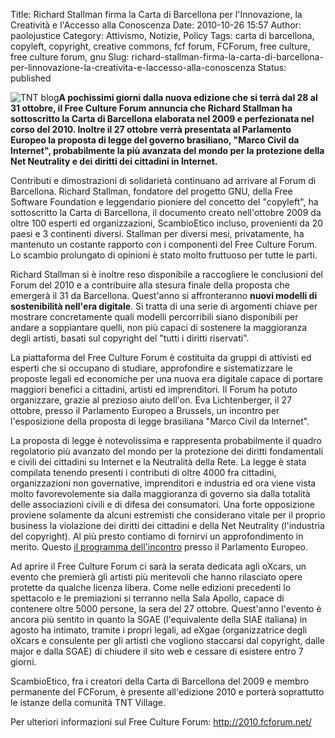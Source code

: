 Title: Richard Stallman firma la Carta di Barcellona per l'Innovazione, la Creatività e l'Accesso alla Conoscenza
Date: 2010-10-26 15:57
Author: paolojustice
Category: Attivismo, Notizie, Policy
Tags: carta di barcellona, copyleft, copyright, creative commons, fcf forum, FCForum, free culture, free culture forum, gnu
Slug: richard-stallman-firma-la-carta-di-barcellona-per-linnovazione-la-creativita-e-laccesso-alla-conoscenza
Status: published

![TNT blog](http://la-ex.net/wp-content/uploads/2010/06/fcf2010-200px.gif)**A pochissimi giorni dalla nuova edizione che si terrà dal 28 al 31 ottobre, il Free Culture Forum annuncia che Richard Stallman ha sottoscritto la Carta di Barcellona elaborata nel 2009 e perfezionata nel corso del 2010. Inoltre il 27 ottobre verrà presentata al Parlamento Europeo la proposta di legge del governo brasiliano, "Marco Civil da Internet", probabilmente la più avanzata del mondo per la protezione della Net Neutrality e dei diritti dei cittadini in Internet.**

  
</strong><!--more--></strong>

Contributi e dimostrazioni di solidarietà continuano ad arrivare al Forum di Barcellona. Richard Stallman, fondatore del progetto GNU, della Free Software Foundation e leggendario pioniere del concetto del "copyleft", ha sottoscritto la Carta di Barcellona, il documento creato nell'ottobre 2009 da oltre 100 esperti ed organizzazioni, ScambioEtico incluso, provenienti da 20 paesi e 3 continenti diversi. Stallman per diversi mesi, privatamente, ha mantenuto un costante rapporto con i componenti del Free Culture Forum. Lo scambio prolungato di opinioni è stato molto fruttuoso per tutte le parti.

Richard Stallman si è inoltre reso disponibile a raccogliere le conclusioni del Forum del 2010 e a contribuire alla stesura finale della proposta che emergerà il 31 da Barcellona. Quest'anno si affronteranno **nuovi modelli di sostenibilità nell'era digitale**. Si tratta di una serie di argomenti chiave per mostrare concretamente quali modelli percorribili siano disponibili per andare a soppiantare quelli, non più capaci di sostenere la maggioranza degli artisti, basati sul copyright del "tutti i diritti riservati".

La piattaforma del Free Culture Forum è costituita da gruppi di attivisti ed esperti che si occupano di studiare, approfondire e sistematizzare le proposte legali ed economiche per una nuova era digitale capace di portare maggiori benefici a cittadini, artisti ed imprenditori. Il Forum ha potuto organizzare, grazie al prezioso aiuto dell'on. Eva Lichtenberger, il 27 ottobre, presso il Parlamento Europeo a Brussels, un incontro per l'esposizione della proposta di legge brasiliana "Marco Civil da Internet".

La proposta di legge è notevolissima e rappresenta probabilmente il quadro regolatorio più avanzato del mondo per la protezione dei diritti fondamentali e civili dei cittadini su Internet e la Neutralità della Rete. La legge è stata compilata tenendo presenti i contributi di oltre 4000 fra cittadini, organizzazioni non governative, imprenditori e industria ed ora viene vista molto favorevolemente sia dalla maggioranza di governo sia dalla totalità delle associazioni civili e di difesa dei consumatori. Una forte opposizione proviene solamente da alcuni estremisti che considerano vitale per il proprio business la violazione dei diritti dei cittadini e della Net Neutrality (l'industria del copyright). Al più presto contiamo di fornirvi un approfondimento in merito. Questo [il programma dell'incontro](http://la-ex.net/civil-rights-on-the-internet-the-experience-of-brazil-regulation-initiative) presso il Parlamento Europeo.

Ad aprire il Free Culture Forum ci sarà la serata dedicata agli oXcars, un evento che premierà gli artisti più meritevoli che hanno rilasciato opere protette da qualche licenza libera. Come nelle edizioni precedenti lo spettacolo e le premiazioni si terranno nella Sala Apollo, capace di contenere oltre 5000 persone, la sera del 27 ottobre. Quest'anno l'evento è ancora più sentito in quanto la SGAE (l'equivalente della SIAE italiana) in agosto ha intimato, tramite i propri legali, ad eXgae (organizzatrice degli oXcars e consulente per gli artisti che vogliono staccarsi dal copyright, dalle major e dalla SGAE) di chiudere il sito web e cessare di esistere entro 7 giorni.

ScambioEtico, fra i creatori della Carta di Barcellona del 2009 e membro permanente del FCForum, è presente all'edizione 2010 e porterà soprattutto le istanze della comunità TNT Village.

Per ulteriori informazioni sul Free Culture Forum: <http://2010.fcforum.net/>

<object width="533" height="320"><param name="movie" value="http://www.youtube.com/v/eiNJrkDa2gw?fs=1&amp;hl=it_IT"></param><param name="allowFullScreen" value="true"></param><param name="allowscriptaccess" value="always"></param><embed src="http://www.youtube.com/v/eiNJrkDa2gw?fs=1&amp;hl=it_IT" type="application/x-shockwave-flash" allowscriptaccess="always" allowfullscreen="true" width="533" height="320"></embed></object>
